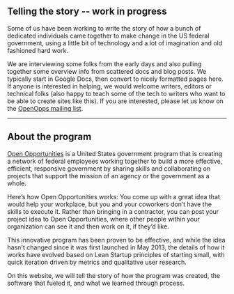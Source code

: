 ## Telling the story -- work in progress

Some of us have been working to write the story of how a bunch
of dedicated individuals came together to make change in the US federal 
government, using a little bit of technology and a lot of imagination and old
fashioned hard work.  

We are interviewing some folks from the early days and also pulling together some overview info from scattered docs and blog posts.  We typically start in Google Docs, then convert to nicely formatted pages here.  If anyone is interested in helping, we would welcome writers, editors or technical folks (also happy to teach some of the tech to writers who want to be able to create sites like this).  If you are interested, please let us know on the [OpenOpps mailing list](https://groups.google.com/forum/#!forum/openopps-platform).

---

## About the program  

[Open Opportunities](http://www.digitalgov.gov/join-digitalgov/open-opportunities-in-digitalgov/) is a United States government program that is creating a network of federal employees working together to build a more effective, efficient, responsive government by sharing skills and collaborating on projects that support the mission of an agency or the government as a whole.

Here’s how Open Opportunities works: You come up with a great idea that would help your workplace, but you and your coworkers don’t have the skills to execute it. Rather than bringing in a contractor, you can post your project idea to Open Opportunities, where other people within your organization can see it and then work on it, if they’d like.

This innovative program has been proven to be effective, 
and while the idea hasn't changed since it was first launched in May 2013, 
the details of how it works have evolved based on Lean Startup principles of
starting small, with quick iteration driven by metrics and qualitative user
research.  

On this website, we will tell the story of how the program was created, the software that fueled it, and what we learned through process.
